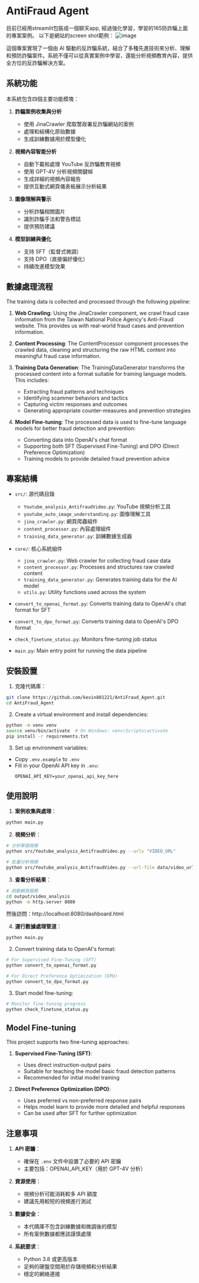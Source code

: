# AntiFraud Agent
目前已經用streamlit包裝成一個聊天app, 經過強化學習，學習的165防詐騙上面的專案案例。
以下是網站的screen shot範例：
![image](https://github.com/user-attachments/assets/355db819-1cd3-4c36-ac0d-9e794642841b)

這個專案實現了一個由 AI 驅動的反詐騙系統，結合了多種先進技術來分析、理解和預防詐騙案件。系統不僅可以從真實案例中學習，還能分析視頻教育內容，提供全方位的反詐騙解決方案。

## 系統功能

本系統包含四個主要功能模塊：

1. **詐騙案例收集與分析**
   - 使用 JinaCrawler 爬取警政署反詐騙網站的案例
   - 處理和結構化原始數據
   - 生成訓練數據用於模型優化

2. **視頻內容智能分析**
   - 自動下載和處理 YouTube 反詐騙教育視頻
   - 使用 GPT-4V 分析視頻關鍵幀
   - 生成詳細的視頻內容報告
   - 提供互動式網頁儀表板展示分析結果

3. **圖像理解與警示**
   - 分析詐騙相關圖片
   - 識別詐騙手法和警告標誌
   - 提供預防建議

4. **模型訓練與優化**
   - 支持 SFT（監督式微調）
   - 支持 DPO（直接偏好優化）
   - 持續改進模型效果

## 數據處理流程

The training data is collected and processed through the following pipeline:

1. **Web Crawling**: Using the JinaCrawler component, we crawl fraud case information from the Taiwan National Police Agency's Anti-Fraud website. This provides us with real-world fraud cases and prevention information.

2. **Content Processing**: The ContentProcessor component processes the crawled data, cleaning and structuring the raw HTML content into meaningful fraud case information.

3. **Training Data Generation**: The TrainingDataGenerator transforms the processed content into a format suitable for training language models. This includes:
   - Extracting fraud patterns and techniques
   - Identifying scammer behaviors and tactics
   - Capturing victim responses and outcomes
   - Generating appropriate counter-measures and prevention strategies

4. **Model Fine-tuning**: The processed data is used to fine-tune language models for better fraud detection and prevention:
   - Converting data into OpenAI's chat format
   - Supporting both SFT (Supervised Fine-Tuning) and DPO (Direct Preference Optimization)
   - Training models to provide detailed fraud prevention advice

## 專案結構

- `src/`: 源代碼目錄
  - `Youtube_analysis_AntifraudVideo.py`: YouTube 視頻分析工具
  - `youtube_auto_image_understanding.py`: 圖像理解工具
  - `jina_crawler.py`: 網頁爬蟲組件
  - `content_processor.py`: 內容處理組件
  - `training_data_generator.py`: 訓練數據生成器

- `core/`: 核心系統組件
  - `jina_crawler.py`: Web crawler for collecting fraud case data
  - `content_processor.py`: Processes and structures raw crawled content
  - `training_data_generator.py`: Generates training data for the AI model
  - `utils.py`: Utility functions used across the system
- `convert_to_openai_format.py`: Converts training data to OpenAI's chat format for SFT
- `convert_to_dpo_format.py`: Converts training data to OpenAI's DPO format
- `check_finetune_status.py`: Monitors fine-tuning job status
- `main.py`: Main entry point for running the data pipeline

## 安裝設置

1. 克隆代碼庫：
```bash
git clone https://github.com/kevin801221/AntiFraud_Agent.git
cd AntiFraud_Agent
```

2. Create a virtual environment and install dependencies:
```bash
python -m venv venv
source venv/bin/activate  # On Windows: venv\Scripts\activate
pip install -r requirements.txt
```

3. Set up environment variables:
- Copy `.env.example` to `.env`
- Fill in your OpenAI API key in `.env`:
  ```
  OPENAI_API_KEY=your_openai_api_key_here
  ```

## 使用說明

1. **案例收集與處理**：
```bash
python main.py
```

2. **視頻分析**：
```bash
# 分析單個視頻
python src/Youtube_analysis_AntifraudVideo.py --urls "VIDEO_URL"

# 批量分析視頻
python src/Youtube_analysis_AntifraudVideo.py --url-file data/video_urls.txt
```

3. **查看分析結果**：
```bash
# 啟動網頁服務
cd output/video_analysis
python -m http.server 8080
```
然後訪問：http://localhost:8080/dashboard.html

4. **運行數據處理管道**：
```bash
python main.py
```

2. Convert training data to OpenAI's format:
```bash
# For Supervised Fine-Tuning (SFT)
python convert_to_openai_format.py

# For Direct Preference Optimization (DPO)
python convert_to_dpo_format.py
```

3. Start model fine-tuning:
```bash
# Monitor fine-tuning progress
python check_finetune_status.py
```

## Model Fine-tuning

This project supports two fine-tuning approaches:

1. **Supervised Fine-Tuning (SFT)**:
   - Uses direct instruction-output pairs
   - Suitable for teaching the model basic fraud detection patterns
   - Recommended for initial model training

2. **Direct Preference Optimization (DPO)**:
   - Uses preferred vs non-preferred response pairs
   - Helps model learn to provide more detailed and helpful responses
   - Can be used after SFT for further optimization

## 注意事項

1. **API 密鑰**：
   - 確保在 `.env` 文件中設置了必要的 API 密鑰
   - 主要包括：OPENAI_API_KEY（用於 GPT-4V 分析）

2. **資源使用**：
   - 視頻分析可能消耗較多 API 額度
   - 建議先用較短的視頻進行測試

3. **數據安全**：
   - 本代碼庫不包含訓練數據和微調後的模型
   - 所有案例數據都應該謹慎處理

4. **系統要求**：
   - Python 3.8 或更高版本
   - 足夠的硬盤空間用於存儲視頻和分析結果
   - 穩定的網絡連接
